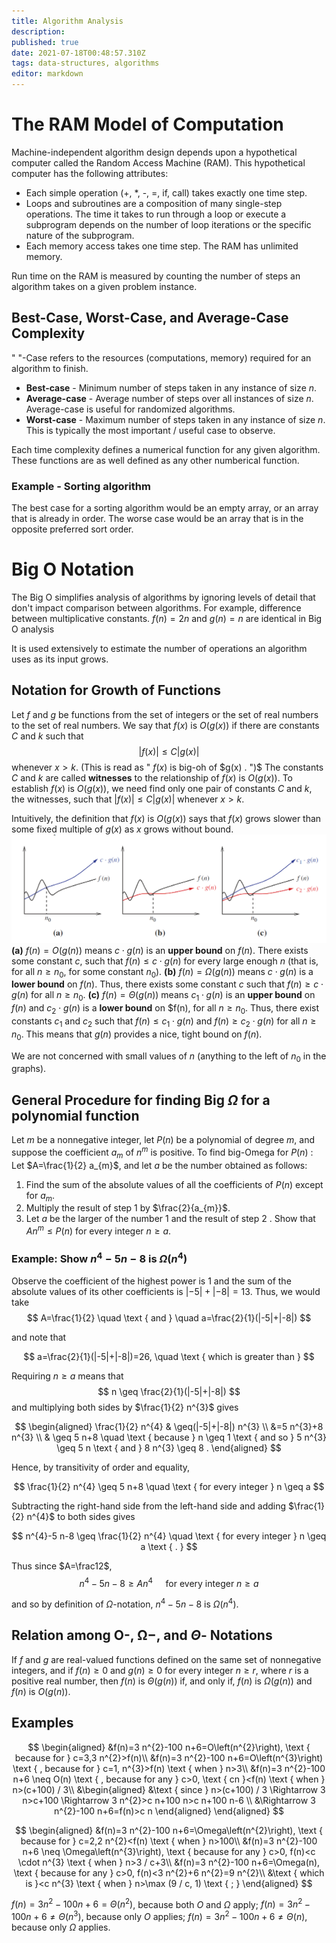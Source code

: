 ```yaml
---
title: Algorithm Analysis
description: 
published: true
date: 2021-07-18T00:48:57.310Z
tags: data-structures, algorithms
editor: markdown
---
```


# The RAM Model of Computation
Machine-independent algorithm design depends upon a hypothetical computer called the Random Access Machine (RAM). This hypothetical computer has the following attributes:
* Each simple operation (+, *, -, =, if, call) takes exactly one time step.
* Loops and subroutines are a composition of many single-step operations. The time it takes to run through a loop or execute a subprogram depends on the number of loop iterations or the specific nature of the subprogram.
* Each memory access takes one time step. The RAM has unlimited memory.

Run time on the RAM is measured by counting the number of steps an algorithm takes on a given problem instance.

## Best-Case, Worst-Case, and Average-Case Complexity
" "-Case refers to the resources (computations, memory) required for an algorithm to finish.

* **Best-case** - Minimum number of steps taken in any instance of size $n$.
* **Average-case** - Average number of steps over all instances of size $n$. Average-case is useful for randomized algorithms.
* **Worst-case** - Maximum number of steps taken in any instance of size $n$. This is typically the most important / useful case to observe.  

Each time complexity defines a numerical function for any given algorithm. These functions are as well defined as any other numberical function. 
### Example - Sorting algorithm
The best case for a sorting algorithm would be an empty array, or an array that is already in order.
The worse case would be an array that is in the opposite preferred sort order.

# Big O Notation
The Big O simplifies analysis of algorithms by ignoring levels of detail that don't impact comparison between algorithms. For example, difference between multiplicative constants. $f(n)=2 n$ and $g(n)=n$ are identical in Big O analysis

It is used extensively to estimate the number of operations an algorithm uses as its input grows. 


## Notation for Growth of Functions
Let $f$ and $g$ be functions from the set of integers or the set of real numbers to the set of real numbers. We say that $f(x)$ is $O(g(x))$ if there are constants $C$ and $k$ such that
$$
|f(x)| \leq C|g(x)|
$$
whenever $x>k$. (This is read as " $f(x)$ is big-oh of $g(x) . ")$
The constants $C$ and $k$ are called **witnesses** to the relationship of $f(x)$ is $O(g(x))$. To establish $f(x)$ is $O(g(x))$, we need find only one pair of constants $C$ and $k$, the witnesses, such that $|f(x)| \leq C|g(x)|$ whenever $x \gt k$.

Intuitively, the definition that $f(x)$ is $O(g(x))$ says that $f(x)$ grows slower than some fixed multiple of $g(x)$ as $x$ grows without bound.
![asymptotic-notation-graphs.png](/asymptotic-notation-graphs.png)
**(a)** $f(n)=O(g(n))$ means $c \cdot g(n)$ is an **upper bound** on $f(n)$. There exists some constant $c$, such that $f(n) \leq c \cdot g(n)$ for every large enough $n$ (that is, for all $n \ge n_0$, for some constant $n_0$).
**(b)** $f(n)=\Omega(g(n))$ means $c \cdot g(n)$ is a **lower bound** on $f(n)$. Thus, there exists some constant $c$ such that $f(n) \ge c \cdot g(n)$ for all $n \ge n_0$.
**(c)** $f(n)=\Theta(g(n))$ means $c_1 \cdot g(n)$ is an **upper bound** on $f(n)$ and $c_2 \cdot g(n)$ is a **lower bound** on $f(n), for all $n \ge n_0$. Thus, there exist constants $c_1$ and $c_{2}$ such that $f(n) \leq c_{1} \cdot g(n)$ and $f(n) \geq c_{2} \cdot g(n)$ for all $n \geq n_{0}$. This means that $g(n)$ provides a nice, tight bound on $f(n)$.

We are not concerned with small values of $n$ (anything to the left of $n_0$ in the graphs).


## General Procedure for finding Big $\Omega$ for a polynomial function
Let $m$ be a nonnegative integer, let $P(n)$ be a polynomial of degree $m$, and suppose the coefficient $a_{m}$ of $n^{m}$ is positive. To find big-Omega for $P(n)$ : Let $A=\frac{1}{2} a_{m}$, and let $a$ be the number obtained as follows:
1. Find the sum of the absolute values of all the coefficients of $P(n)$ except for $a_{m}$.
2. Multiply the result of step 1 by $\frac{2}{a_{m}}$.
3. Let $a$ be the larger of the number 1 and the result of step 2 .
Show that $A n^{m} \leq P(n)$ for every integer $n \geq a$.

### Example: Show $n^{4}-5 n-8$ is $\Omega\left(n^{4}\right)$
Observe the coefficient of the highest power is $1$ and the sum of the absolute values of its other coefficients is $|-5|+|-8| = 13$. Thus, we would take 
$$
A=\frac{1}{2} \quad \text { and } \quad a=\frac{2}{1}(|-5|+|-8|)
$$

and note that 

$$
a=\frac{2}{1}(|-5|+|-8|)=26, \quad \text { which is greater than }
$$

Requiring $n \ge a$ means that 
$$
n \geq \frac{2}{1}(|-5|+|-8|)
$$
and multiplying both sides by $\frac{1}{2} n^{3}$ gives

$$
\begin{aligned}
\frac{1}{2} n^{4} & \geq(|-5|+|-8|) n^{3} \\
&=5 n^{3}+8 n^{3} \\
& \geq 5 n+8 \quad \text { because } n \geq 1 \text { and so } 5 n^{3} \geq 5 n \text { and } 8 n^{3} \geq 8 .
\end{aligned}
$$

Hence, by transitivity of order and equality, 

$$
\frac{1}{2} n^{4} \geq 5 n+8 \quad \text { for every integer } n \geq a
$$

Subtracting the right-hand side from the left-hand side and adding $\frac{1}{2} n^{4}$ to both sides gives  

$$
n^{4}-5 n-8 \geq \frac{1}{2} n^{4} \quad \text { for every integer } n \geq a \text { . }
$$

Thus since $A=\frac12$, 
$$
n^{4}-5 n-8 \geq A n^{4} \quad \text { for every integer } n \geq a
$$

and so by definition of $\Omega$-notation, $n^{4}-5 n-8$ is $\Omega\left(n^{4}\right)$.
## Relation among $\mathbf{O}$-, $\mathbf{\Omega}-$, and $\Theta$- Notations
If $f$ and $g$ are real-valued functions defined on the same set of nonnegative integers, and if $f(n) \geq 0$ and $g(n) \geq 0$ for every integer $n \geq r$, where $r$ is a positive real number,
then $f(n)$ is $\Theta(g(n))$ if, and only if, $f(n)$ is $\Omega(g(n))$ and $f(n)$ is $O(g(n))$.
## Examples
$$
\begin{aligned}
&f(n)=3 n^{2}-100 n+6=O\left(n^{2}\right), \text { because for } c=3,3 n^{2}>f(n)\\
&f(n)=3 n^{2}-100 n+6=O\left(n^{3}\right) \text { , because for } c=1, n^{3}>f(n) \text { when } n>3\\
&f(n)=3 n^{2}-100 n+6 \neq O(n) \text { , because for any } c>0, \text { cn }<f(n) \text { when } n>(c+100) / 3\\
&\begin{aligned}
&\text { since } n>(c+100) / 3 \Rightarrow 3 n>c+100 \Rightarrow 3 n^{2}>c n+100 n>c n+100 n-6 \\
&\Rightarrow 3 n^{2}-100 n+6=f(n)>c n
\end{aligned}
\end{aligned}
$$

$$
\begin{aligned}
&f(n)=3 n^{2}-100 n+6=\Omega\left(n^{2}\right), \text { because for } c=2,2 n^{2}<f(n) \text { when } n>100\\
&f(n)=3 n^{2}-100 n+6 \neq \Omega\left(n^{3}\right), \text { because for any } c>0, f(n)<c \cdot n^{3} \text { when } n>3 / c+3\\
&f(n)=3 n^{2}-100 n+6=\Omega(n), \text { because for any } c>0, f(n)<3 n^{2}+6 n^{2}=9 n^{2}\\
&\text { which is }<c n^{3} \text { when } n>\max (9 / c, 1) \text { ; }
\end{aligned}
$$

$f(n)=3 n^{2}-100 n+6=\Theta\left(n^{2}\right)$, because both $O$ and $\Omega$ apply;
$f(n)=3 n^{2}-100 n+6 \neq \Theta\left(n^{3}\right)$, because only $O$ applies;
$f(n)=3 n^{2}-100 n+6 \neq \Theta(n)$, because only $\Omega$ applies.


